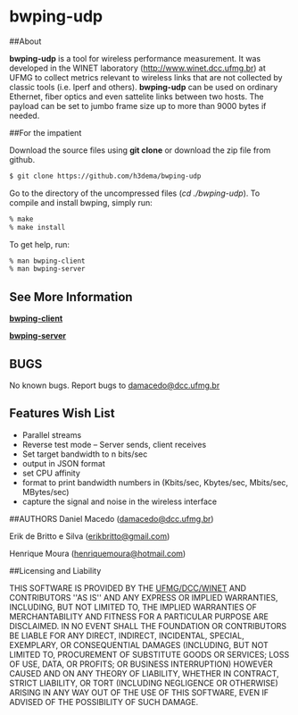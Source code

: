 # bwping-udp

##About

**bwping-udp** is a tool for wireless performance measurement. It was
developed in the WINET laboratory (http://www.winet.dcc.ufmg.br) at
UFMG to collect metrics relevant to wireless links that are
not collected by classic tools (i.e. Iperf and others). **bwping-udp** can be used
on ordinary Ethernet, fiber optics and even sattelite links between two
hosts. The payload can be set to jumbo frame size up to more than 9000 bytes if needed.


##For the impatient

Download the source files using **git clone** or download the zip file from github.

```sh
$ git clone https://github.com/h3dema/bwping-udp
```

Go to the directory of the uncompressed files (*cd ./bwping-udp*).
To compile and install bwping, simply run:

```sh
% make
% make install
```

To get help, run:

```sh
% man bwping-client
% man bwping-server
```

## See More Information
**[bwping-client](https://github.com/h3dema/bwping-udp/blob/master/docs/bwping-client.md)**

**[bwping-server](https://github.com/h3dema/bwping-udp/blob/master/docs/bwping-server.md)**


## BUGS
No known bugs.
Report bugs to <damacedo@dcc.ufmg.br>

## Features Wish List

  * Parallel streams
  * Reverse test mode – Server sends, client receives
  * Set target bandwidth to n bits/sec
  * output in JSON format
  * set CPU affinity
  * format to print bandwidth numbers in (Kbits/sec, Kbytes/sec, Mbits/sec, MBytes/sec)
  * capture the signal and noise in the wireless interface


##AUTHORS
Daniel Macedo (damacedo@dcc.ufmg.br)

Erik de Britto e Silva (erikbritto@gmail.com)

Henrique Moura (henriquemoura@hotmail.com)


##Licensing and Liability


THIS SOFTWARE IS PROVIDED BY THE [UFMG/DCC/WINET](http://www.winet.dcc.ufmg.br/) AND CONTRIBUTORS ''AS
IS'' AND ANY EXPRESS OR IMPLIED WARRANTIES, INCLUDING, BUT NOT
LIMITED TO, THE IMPLIED WARRANTIES OF MERCHANTABILITY AND FITNESS FOR
A PARTICULAR PURPOSE ARE DISCLAIMED.  IN NO EVENT SHALL THE
FOUNDATION OR CONTRIBUTORS BE LIABLE FOR ANY DIRECT, INDIRECT,
INCIDENTAL, SPECIAL, EXEMPLARY, OR CONSEQUENTIAL DAMAGES (INCLUDING,
BUT NOT LIMITED TO, PROCUREMENT OF SUBSTITUTE GOODS OR SERVICES; LOSS
OF USE, DATA, OR PROFITS; OR BUSINESS INTERRUPTION) HOWEVER CAUSED
AND ON ANY THEORY OF LIABILITY, WHETHER IN CONTRACT, STRICT
LIABILITY, OR TORT (INCLUDING NEGLIGENCE OR OTHERWISE) ARISING IN ANY
WAY OUT OF THE USE OF THIS SOFTWARE, EVEN IF ADVISED OF THE
POSSIBILITY OF SUCH DAMAGE.
